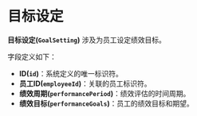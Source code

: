 # 目标设定

**目标设定(`GoalSetting`)** 涉及为员工设定绩效目标。

字段定义如下：

- **ID(`id`)**：系统定义的唯一标识符。
- **员工ID(`employeeId`)**：关联的员工标识符。
- **绩效周期(`performancePeriod`)**：绩效评估的时间周期。
- **绩效目标(`performanceGoals`)**：员工的绩效目标和期望。